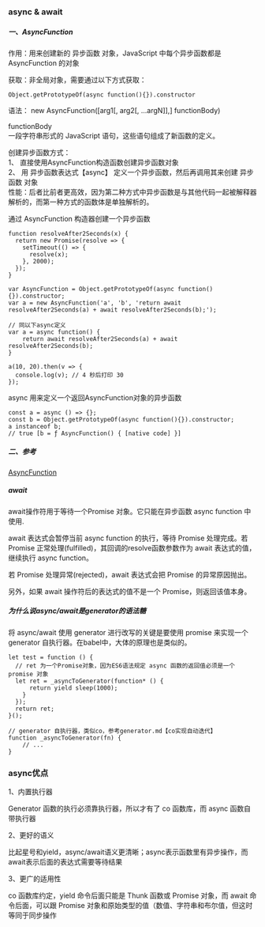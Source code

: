 ### async & await

##### 一、AsyncFunction

作用：用来创建新的 异步函数 对象，JavaScript 中每个异步函数都是  AsyncFunction 的对象

获取：非全局对象，需要通过以下方式获取：

```
Object.getPrototypeOf(async function(){}).constructor
```

语法： new AsyncFunction([arg1[, arg2[, ...argN]],] functionBody)

functionBody   
一段字符串形式的 JavaScript 语句，这些语句组成了新函数的定义。

创建异步函数方式：  
1、 直接使用AsyncFunction构造函数创建异步函数对象  
2、 用 异步函数表达式【async】 定义一个异步函数，然后再调用其来创建 异步函数 对象  
性能：后者比前者更高效，因为第二种方式中异步函数是与其他代码一起被解释器解析的，而第一种方式的函数体是单独解析的。

通过 AsyncFunction 构造器创建一个异步函数

```
function resolveAfter2Seconds(x) {
  return new Promise(resolve => {
    setTimeout(() => {
      resolve(x);
    }, 2000);
  });
}

var AsyncFunction = Object.getPrototypeOf(async function(){}).constructor;
var a = new AsyncFunction('a', 'b', 'return await resolveAfter2Seconds(a) + await resolveAfter2Seconds(b);');

// 同以下async定义
var a = async function() {
    return await resolveAfter2Seconds(a) + await resolveAfter2Seconds(b);
}

a(10, 20).then(v => {
  console.log(v); // 4 秒后打印 30
});
```

async 用来定义一个返回AsyncFunction对象的异步函数
```
const a = async () => {};
const b = Object.getPrototypeOf(async function(){}).constructor;
a instanceof b; 
// true [b = ƒ AsyncFunction() { [native code] }]
```

##### 二、参考

[AsyncFunction](https://developer.mozilla.org/zh-CN/docs/Web/JavaScript/Reference/Global_Objects/AsyncFunction)

##### await

await操作符用于等待一个Promise 对象。它只能在异步函数 async function 中使用.

await 表达式会暂停当前 async function 的执行，等待 Promise 处理完成。若 Promise 正常处理(fulfilled)，其回调的resolve函数参数作为 await 表达式的值，继续执行 async function。

若 Promise 处理异常(rejected)，await 表达式会把 Promise 的异常原因抛出。

另外，如果 await 操作符后的表达式的值不是一个 Promise，则返回该值本身。

##### 为什么说async/await是generator的语法糖

将 async/await 使用 generator 进行改写的关键是要使用 promise 来实现一个 generator 自执行器。在babel中，大体的原理也是类似的。

```
let test = function () {
  // ret 为一个Promise对象，因为ES6语法规定 async 函数的返回值必须是一个 promise 对象
  let ret = _asyncToGenerator(function* () {
      return yield sleep(1000);
    }
  });
  return ret;
}();

// generator 自执行器，类似co，参考generator.md【co实现自动迭代】
function _asyncToGenerator(fn) {
    // ...
}
```

### async优点

1、内置执行器

Generator 函数的执行必须靠执行器，所以才有了 co 函数库，而 async 函数自带执行器

2、更好的语义

比起星号和yield，async/await语义更清晰；async表示函数里有异步操作，而await表示后面的表达式需要等待结果

3、更广的适用性

 co 函数库约定，yield 命令后面只能是 Thunk 函数或 Promise 对象，而 await 命令后面，可以跟 Promise 对象和原始类型的值（数值、字符串和布尔值，但这时等同于同步操作